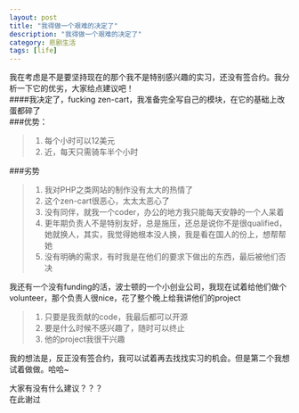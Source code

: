 ```yaml
---
layout: post
title: "我得做一个艰难的决定了"
description: "我得做一个艰难的决定了"
category: 悲剧生活
tags: [life]
---
```


我在考虑是不是要坚持现在的那个我不是特别感兴趣的实习，还没有签合约。我分析一下它的优劣，大家给点建议吧！    
####我决定了，fucking zen-cart，我准备完全写自己的模块，在它的基础上改蛋都碎了    
###优势：
>1. 每个小时可以12美元    
>2. 近，每天只需骑车半个小时   

###劣势
>1. 我对PHP之类网站的制作没有太大的热情了     
>2. 这个zen-cart很恶心，太太太恶心了       
>3. 没有同伴，就我一个coder，办公的地方我只能每天安静的一个人呆着
>4. 更年期负责人不是特别友好，总是施压，还总是说你不是很qualified，她就换人，其实，我觉得她根本没人换，我是看在国人的份上，想帮帮她      
>5. 没有明确的需求，有时我是在他们的要求下做出的东西，最后被他们否决

我还有一个没有funding的活，波士顿的一个小创业公司，我现在试着给他们做个volunteer，那个负责人很nice，花了整个晚上给我讲他们的project
>1. 只要是我贡献的code，我最后都可以开源    
>2. 要是什么时候不感兴趣了，随时可以终止   
>3. 他的project我很干兴趣

我的想法是，反正没有签合约，我可以试着再去找找实习的机会。但是第二个我想试着做做。哈哈~

大家有没有什么建议？？？    
在此谢过

